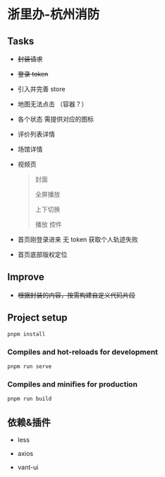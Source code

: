 <!--
 * @Date: 2022-07-04 09:38:20
 * @LastEditors: Mr.qin
 * @LastEditTime: 2022-07-19 09:31:03
 * @Description: 项目描述
-->

# 浙里办-杭州消防

## Tasks

- ~~封装请求~~
- ~~登录 token~~
- 引入并完善 store

- 地图无法点击 （容器？）

- 各个状态 需提供对应的图标

- 评价列表详情

- 场馆详情

- 视频页

  > 封面
  >
  > 全屏播放
  >
  > 上下切换
  >
  > 播放 控件

- 首页刚登录进来 无 token 获取个人轨迹失败

- 首页底部版权定位

## Improve

- ~~根据封装的内容，按需构建自定义代码片段~~

## Project setup

```
pnpm install
```

### Compiles and hot-reloads for development

```
pnpm run serve
```

### Compiles and minifies for production

```
pnpm run build
```

## 依赖&插件

- less

- axios

- vant-ui
